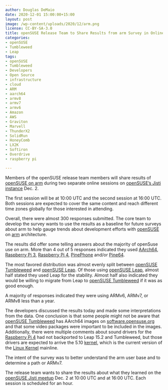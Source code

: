 ```yaml
---
author: Douglas DeMaio
date: 2020-12-01 15:00:00+15:00
layout: post
image: /wp-content/uploads/2020/12/arm.png
license: CC-BY-SA-3.0
title: openSUSE Release Team to Share Results from arm Survey in Online Meetup
categories:
- openSUSE
- Tumbleweed
- Leap
tags:
- openSUSE
- Tumbleweed
- Developers
- Open Source
- infrastructure
- cloud
- ARM
- aarch64
- armv8
- armv7
- armv6
- Amazon
- AWS
- Graviton
- Marvell
- ThunderX2
- SolidRun
- HoneyComb
- LX2K
- Softiron
- Overdrive
- raspberry pi

---
```


Members of the openSUSE release team members will share results of [openSUSE on arm](https://news.opensuse.org/2020/11/09/openSUSE-on-Arm-survey/) during two separate online sessions on [openSUSE’s Jisti instance](https://meet.opensuse.org/ReleaseEngineeringMeeting) Dec. 2.

The first session will be at 10:00 UTC and the second session at 16:00 UTC. Both sessions are expected to cover the same content and reach different time zones globally for those interested in attending.

Overall, there were almost 300 responses submitted. The core team to develop the survey wants to use the results as a baseline for future surveys about arm to help gauge trends about development efforts with [openSUSE](https://www.opensuse.org/) on [arm](https://www.arm.com/) architecture.

The results did offer some telling answers about the majority of openSuse use on arm. More than 4 out of 5 responses indicated they used [AArch64](https://en.wikipedia.org/wiki/AArch64), [Raspberry Pi 3](https://www.raspberrypi.org/products/raspberry-pi-3-model-b/), [Raspberry Pi 4](https://www.raspberrypi.org/products/raspberry-pi-4-model-b/?resellerType=home), [PinePhone](https://www.pine64.org/pinephone/) and/or [Pine64](https://www.pine64.org/).

The most favored distribution was almost evenly split between [openSUSE Tumbleweed](https://software.opensuse.org/distributions/tumbleweed) and [openSUSE Leap](https://software.opensuse.org/distributions/leap). Of those using [openSUSE Leap](https://software.opensuse.org/distributions/leap), almost half stated they used Leap for the stability. Almost half also indicated they would be willing to migrate from Leap to [openSUSE Tumbleweed](https://software.opensuse.org/distributions/tumbleweed) if it was as good enough.

A majority of responses indicated they were using ARMv6, ARMv7, or ARMv8 less than a year.

The developers discussed the results today and made some interpretations from the data. One conclusion is that some people might not be aware that [openSUSE Tumbleweed](https://software.opensuse.org/distributions/tumbleweed) has AArch64 images on [software.opensuse.org](https://software.opensuse.org/) and that some video packages were important to be included in the images. Additionally, there were multiple comments about sound drivers for the [Raspberry Pi 4](https://www.raspberrypi.org/products/raspberry-pi-4-model-b/?resellerType=home) had not backported to Leap 15.2 and Tumbleweed, but those drivers are expected to arrive the 5.10 [kernel](https://www.kernel.org/), which is the current version of the [Linux Kernel](https://www.kernel.org/) mainline.

The intent of the survey was to better understand the arm user base and to determine a path or ARMv7. 

The release team wants to share the results about what they learned on the [openSUSE Jisti meetup](https://meet.opensuse.org/ReleaseEngineeringMeeting) Dec. 2 at 10:00 UTC and at 16:00 UTC. Each session is scheduled for an hour.
